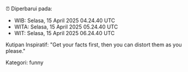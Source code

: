 ⏰ Diperbarui pada:
- WIB: Selasa, 15 April 2025 04.24.40 UTC
- WITA: Selasa, 15 April 2025 05.24.40 UTC
- WIT: Selasa, 15 April 2025 06.24.40 UTC

Kutipan Inspiratif:
"Get your facts first, then you can distort them as you please."


Kategori: funny

